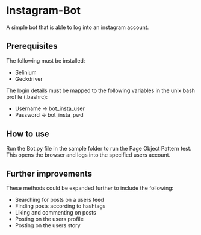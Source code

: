 # Instagram-Bot
A simple bot that is able to log into an instagram account.

## Prerequisites
The following must be installed:
<ul>
  <li>Selinium</li>
  <li>Geckdriver</li>
</ul>

The login details must be mapped to the following variables in the unix bash profile (.bashrc):
<ul>
 <li>Username -> bot_insta_user</li>
 <li>Password -> bot_insta_pwd</li>
</ul>

## How to use
Run the Bot.py file in the sample folder to run the Page Object Pattern test. This opens the browser and logs into the specified users account.

## Further improvements
These methods could be expanded further to include the following:
<ul>
 <li>Searching for posts on a users feed</li>
 <li>Finding posts according to hashtags</li>
 <li>Liking and commenting on posts</li>
 <li>Posting on the users profile</li>
 <li>Posting on the users story</li>
</ul>
